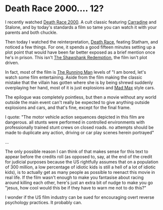 # Death Race 2000.... 12?

I recently watched <a href="http://www.imdb.com/title/tt0072856/" target="_blank">Death Race 2000</a>. A cult classic featuring <a href="http://en.wikipedia.org/wiki/David_Carradine" target="_blank">Carradine</a> and Stalone, and by today's standards a film so tame you can watch it with your parents and both chuckle.

Then today I watched the reinterpretation, <a href="http://www.imdb.com/title/tt0452608/" target="_blank">Death Race</a>, feating Statham, and noticed a few things. For one, it spends a good fifteen minutes setting up a plot point that would have been far better exposed as a brief mention once he's in prison. This isn't <a href="http://www.imdb.com/title/tt0111161/" target="_blank">The Shawshank Redemption</a>, the film isn't plot driven. 

In fact, most of the film is <a href="http://www.imdb.com/title/tt0093894/" target="_blank">The Running Man</a> levels of "I am bored, let's watch some film entertaining. Aside from the film making the classic mistake that the villain has gotten where she is by being shrewd suddenly overplaying her hand, most of it is just explosions and <a href="http://www.imdb.com/title/tt0079501/" target="_blank">Mad Max</a> style cars.

The epilogue was completely pointless, but then a movie without any world outside the main event can't really be expected to give anything outside explosions and cars, and that's fine, except for the final frame.

I quote: "The motor vehicle action sequences depicted in this film are dangerous. all stunts were performed in controlled environments with professionally trained stunt crews on closed roads. no attempts should be made to duplicate any action, driving or car play scenes herein portrayed"

...

The only possible reason I can think of that makes sense for this text to appear before the credits roll (as opposed to, say, at the end of the credit for judicial purposes because the US rightfully assumes that on a population of 300 million, a low percentage of idiotic kids is still a hell of a lot of idiotic kids), is to actually get as many people as possible to reenact this movie in real life. If the film wasn't enough to make you fantasise about racing around killing each other, here's just an extra bit of nudge to make you go "jesus, how cool would this be if they have to warn me not to do this?"

I wonder if the US film industry can be sued for encouraging overt reverse psychology practices. It probably can. 